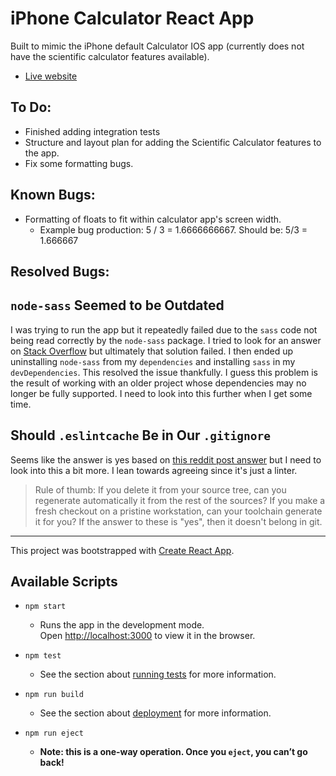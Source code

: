 # iPhone Calculator React App

Built to mimic the iPhone default Calculator IOS app (currently does not have the scientific calculator features available). 

- [Live website](https://projects.j8ahmed.com/iphone-calculator/)

## To Do:

- Finished adding integration tests
- Structure and layout plan for adding the Scientific Calculator features to the app.
- Fix some formatting bugs.

## Known Bugs:

- Formatting of floats to fit within calculator app's screen width.
    - Example bug production: 5 / 3 = 1.6666666667. Should be: 5/3 = 1.666667

## Resolved Bugs:

## `node-sass` Seemed to be Outdated

I was trying to run the app but it repeatedly failed due to the `sass` code not being read correctly by the `node-sass` package. I tried to look for an answer on [Stack Overflow](https://stackoverflow.com/questions/49475492/npm-install-error-code-ebadplatform) but ultimately that solution failed. I then ended up uninstalling `node-sass` from my `dependencies` and installing `sass` in my `devDependencies`. This resolved the issue thankfully. I guess this problem is the result of working with an older project whose dependencies may no longer be fully supported. I need to look into this further when I get some time. 

## Should `.eslintcache` Be in Our `.gitignore`

Seems like the answer is yes based on [this reddit post answer](https://www.reddit.com/r/webdev/comments/kvza92/should_eslintcache_be_in_git/) but I need to look into this a bit more. I lean towards agreeing since it's just a linter.

>Rule of thumb: If you delete it from your source tree, can you regenerate automatically it from the rest of the sources? If you make a fresh checkout on a pristine workstation, can your toolchain generate it for you? If the answer to these is "yes", then it doesn't belong in git.



---

This project was bootstrapped with [Create React App](https://github.com/facebook/create-react-app).

## Available Scripts

- `npm start`
    - Runs the app in the development mode.\
Open [http://localhost:3000](http://localhost:3000) to view it in the browser.

- `npm test`
    - See the section about [running tests](https://facebook.github.io/create-react-app/docs/running-tests) for more information.

- `npm run build`
    - See the section about [deployment](https://facebook.github.io/create-react-app/docs/deployment) for more information.

- `npm run eject`
    - **Note: this is a one-way operation. Once you `eject`, you can’t go back!**
